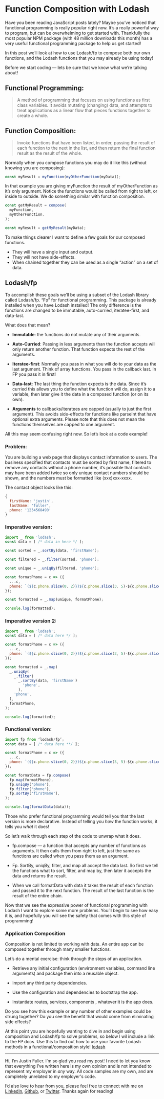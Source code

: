 # Function Composition with Lodash

Have you been reading JavaScript posts lately? Maybe you’ve noticed that functional programming is really popular right now. It’s a really powerful way to program, but can be overwhelming to get started with. Thankfully the most popular NPM package (with 48 million downloads this month) has a very useful functional programming package to help us get started!

In this post we’ll look at how to use Lodash/fp to compose both our own functions, and the Lodash functions that you may already be using today!

Before we start coding — lets be sure that we know what we’re talking about!

## Functional Programming:
> A method of programming that focuses on using functions as first class variables. It avoids mutating (changing) data, and attempts to treat applications as a linear flow that pieces functions together to create a whole.

## Function Composition:
> Invoke functions that have been listed, in order, passing the result of each function to the next in the list, and then return the final function result as the result of the whole.

Normally when you compose functions you may do it like this (without knowing you are composing):

```js
const myResult = myFunction(myOtherFunction(myData));
```

In that example you are giving myFunction the result of myOtherFunction as it’s only argument. Notice the functions would be called from right to left, or inside to outside. We do something similar with function composition.

```js
const getMyResult = compose(
  myFunction,
  myOtherFunction,
);

const myResult = getMyResult(myData);
```

To make things clearer I want to define a few goals for our composed functions.

* They will have a single input and output.
* They will not have side-effects.
* When chained together they can be used as a single “action” on a set of data.

## Lodash/fp

To accomplish these goals we’ll be using a subset of the Lodash library called Lodash/fp. “Fp” for functional programming. This package is already installed when you have Lodash installed! The only difference is the functions are changed to be immutable, auto-curried, iteratee-first, and data-last.

What does that mean?

* **Immutable**: the functions do not mutate any of their arguments.

* **Auto-Curried**: Passing in less arguments than the function accepts will only return another function. That function expects the rest of the arguments.

* **Iteratee-first**: Normally you pass in what you will do to your data as the last argument. Think of array functions. You pass in the callback last. In FP you pass it in first!

* **Data-last**: The last thing the function expects is the data. Since it’s curried this allows you to define what the function will do, assign it to a variable, then later give it the data in a composed function (or on its own).

* **Arguments** to callbacks/iteratees are capped (usually to just the first argument). This avoids side-effects for functions like parseInt that have optional extra arguments. Please note that this does not mean the functions themselves are capped to one argument.

All this may seem confusing right now. So let’s look at a code example!

### Problem:

You are building a web page that displays contact information to users. The business specified that contacts must be sorted by first name, filtered to remove any contacts without a phone number, it’s possible that contacts may have been added twice so only unique contact numbers should be shown, and the numbers must be formatted like (xxx)xxx-xxxx.

The contact object looks like this:

```js
{
  firstName: 'justin',
  lastName: 'fuller',
  phone: '1234568490'
}
```

### Imperative version:

```js
import _ from 'lodash';
const data = [ /* data in here */ ];

const sorted = _.sortBy(data, 'firstName');

const filtered = _.filter(sorted, 'phone');

const unique = _.uniqBy(filtered, 'phone');

const formatPhone = c => ({
  ...c,
  phone: `(${c.phone.slice(0, 2)})${c.phone.slice(3, 5)-${c.phone.slice(6)}}`
});

const formatted = _.map(unique, formatPhone);

console.log(formatted);
```

### Imperative version 2:

```js
import _ from 'lodash';
const data = [ /* data here */ ];

const formatPhone = c => ({
  ...c,
  phone: `(${c.phone.slice(0, 2)})${c.phone.slice(3, 5)-${c.phone.slice(6)}}`
});

const formatted = _.map(
  _.uniqBy(
    _.filter(
      _.sortBy(data, 'firstName')
        'phone',    
      ), 
    'phone',  
  ),
  formatPhone,
);

console.log(formatted);
```

### Functional version:

```js
import fp from ‘lodash/fp’;
const data = [ /* data here **/ ];

const formatPhone = c => ({
  ...c,
  phone: `(${c.phone.slice(0, 2)})${c.phone.slice(3, 5)-${c.phone.slice(6)}}`
});

const formatData = fp.compose(
  fp.map(formatPhone),
  fp.uniqBy('phone'),
  fp.filter('phone'),
  fp.sortBy('firstName'),
);

console.log(formatData(data));
```

Those who prefer functional programming would tell you that the last version is more declarative. Instead of telling you *how* the function works, it tells you *what* it does!

So let’s walk through each step of the code to unwrap what it does.

* fp.compose — a function that accepts any number of functions as arguments. It then calls them from right to left, just the same as functions are called when you pass them as an argument.

* Fp. SortBy, uniqBy, filter, and map all accept the data last. So first we tell the functions what to sort, filter, and map by, then later it accepts the data and returns the result.

* When we call formatData with data it takes the result of each function and passed it to the next function. The result of the last function is the result of the entire chain.

Now that we see the expressive power of functional programming with Lodash I want to explore some more problems. You’ll begin to see how easy it is, and hopefully you will see the safety that comes with this style of programming!

### Application Composition

Composition is not limited to working with data. An entire app can be composed together through many smaller functions.

Let’s do a mental exercise: think through the steps of an application.

* Retrieve any initial configuration (environment variables, command line arguments) and package then into a reusable object.

* Import any third party dependencies.

* Use the configuration and dependencies to bootstrap the app.

* Instantiate routes, services, components , whatever it is the app does.

Do you see how this example or any number of other examples could be strung together? Do you see the benefit that would come from eliminating side effects?

At this point you are hopefully wanting to dive in and begin using composition and Lodash/fp to solve problems, so below I wil include a link to the FP docs. Use this to find out how to use your favorite Lodash methods in a functional/composition style!
[lodash](https://github.com/lodash/lodash/wiki/FP-Guide)

---

Hi, I’m Justin Fuller. I’m so glad you read my post! I need to let you know that everything I’ve written here is my own opinion and is not intended to represent my employer in *any* way. All code samples are my own, and are completely unrelated to my employer's code.

I’d also love to hear from you, please feel free to connect with me on [LinkedIn](https://www.linkedin.com/in/justin-fuller-8726b2b1/), [Github](https://github.com/justindfuller), or [Twitter](https://twitter.com/justin_d_fuller). Thanks again for reading!
